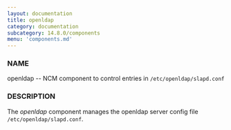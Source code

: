 ```yaml
---
layout: documentation
title: openldap
category: documentation
subcategory: 14.8.0/components
menu: 'components.md'
---
```

### NAME

openldap -- NCM component to control entries in `/etc/openldap/slapd.conf`

### DESCRIPTION

The _openldap_ component manages the openldap server config file
`/etc/openldap/slapd.conf`.
